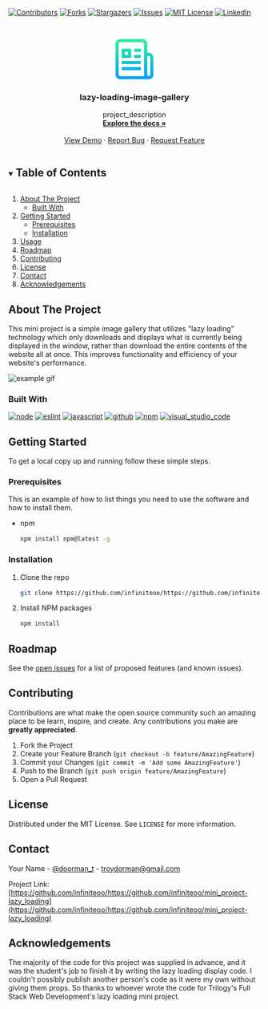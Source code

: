 <!--
*** Thanks for checking out the Best-README-Template. If you have a suggestion
*** that would make this better, please fork the repo and create a pull request
*** or simply open an issue with the tag "enhancement".
*** Thanks again! Now go create something AMAZING! :D
***
***
***
*** To avoid retyping too much info. Do a search and replace for the following:
*** infiniteoo, https://github.com/infiniteoo/mini_project-lazy_loading, doorman_t, troydorman@gmail.com, lazy-loading-image-gallery, image gallery utilizing lazy loading and persistent rating via mongodb.
-->



<!-- PROJECT SHIELDS -->
<!--
*** I'm using markdown "reference style" links for readability.
*** Reference links are enclosed in brackets [ ] instead of parentheses ( ).
*** See the bottom of this document for the declaration of the reference variables
*** for contributors-url, forks-url, etc. This is an optional, concise syntax you may use.
*** https://www.markdownguide.org/basic-syntax/#reference-style-links
-->
[![Contributors][contributors-shield]][contributors-url]
[![Forks][forks-shield]][forks-url]
[![Stargazers][stars-shield]][stars-url]
[![Issues][issues-shield]][issues-url]
[![MIT License][license-shield]][license-url]
[![LinkedIn][linkedin-shield]][linkedin-url]



<!-- PROJECT LOGO -->
<br />
<p align="center">
  <a href="https://github.com/infiniteoo/https://github.com/infiniteoo/mini_project-lazy_loading">
    <img src="images/logo.png" alt="Logo" width="80" height="80">
  </a>

  <h3 align="center">lazy-loading-image-gallery</h3>

  <p align="center">
    project_description
    <br />
    <a href="https://github.com/infiniteoo/https://github.com/infiniteoo/mini_project-lazy_loading"><strong>Explore the docs »</strong></a>
    <br />
    <br />
    <a href="https://github.com/infiniteoo/https://github.com/infiniteoo/mini_project-lazy_loading">View Demo</a>
    ·
    <a href="https://github.com/infiniteoo/https://github.com/infiniteoo/mini_project-lazy_loading/issues">Report Bug</a>
    ·
    <a href="https://github.com/infiniteoo/https://github.com/infiniteoo/mini_project-lazy_loading/issues">Request Feature</a>
  </p>
</p>



<!-- TABLE OF CONTENTS -->
<details open="open">
  <summary><h2 style="display: inline-block">Table of Contents</h2></summary>
  <ol>
    <li>
      <a href="#about-the-project">About The Project</a>
      <ul>
        <li><a href="#built-with">Built With</a></li>
      </ul>
    </li>
    <li>
      <a href="#getting-started">Getting Started</a>
      <ul>
        <li><a href="#prerequisites">Prerequisites</a></li>
        <li><a href="#installation">Installation</a></li>
      </ul>
    </li>
    <li><a href="#usage">Usage</a></li>
    <li><a href="#roadmap">Roadmap</a></li>
    <li><a href="#contributing">Contributing</a></li>
    <li><a href="#license">License</a></li>
    <li><a href="#contact">Contact</a></li>
    <li><a href="#acknowledgements">Acknowledgements</a></li>
  </ol>
</details>



<!-- ABOUT THE PROJECT -->
## About The Project

This mini project is a simple image gallery that utilizes "lazy loading" technology which only downloads and displays what is currently being displayed in the window, rather than download the entire contents of the website all at once.  This improves functionality and efficiency of your website's performance.

![example gif](/example/gif_1.gif)


### Built With

[![node](https://aleen42.github.io/badges/src/node.svg)](https://aleen42.github.io/badges/src/node.svg)
[![eslint](https://aleen42.github.io/badges/src/eslint.svg)](https://aleen42.github.io/badges/src/eslint.svg)
[![javascript](https://aleen42.github.io/badges/src/javascript.svg)](https://aleen42.github.io/badges/src/javascript.svg)
[![github](https://aleen42.github.io/badges/src/github.svg)](https://aleen42.github.io/badges/src/github.svg)
[![npm](https://aleen42.github.io/badges/src/npm.svg)](https://aleen42.github.io/badges/src/npm.svg)
[![visual_studio_code](https://aleen42.github.io/badges/src/visual_studio_code.svg)](https://aleen42.github.io/badges/src/visual_studio_code.svg)



<!-- GETTING STARTED -->
## Getting Started

To get a local copy up and running follow these simple steps.

### Prerequisites

This is an example of how to list things you need to use the software and how to install them.
* npm
  ```sh
  npm install npm@latest -g
  ```

### Installation

1. Clone the repo
   ```sh
   git clone https://github.com/infiniteoo/https://github.com/infiniteoo/mini_project-lazy_loading.git
   ```
2. Install NPM packages
   ```sh
   npm install
   ```



<!-- ROADMAP -->
## Roadmap

See the [open issues](https://github.com/infiniteoo/https://github.com/infiniteoo/mini_project-lazy_loading/issues) for a list of proposed features (and known issues).



<!-- CONTRIBUTING -->
## Contributing

Contributions are what make the open source community such an amazing place to be learn, inspire, and create. Any contributions you make are **greatly appreciated**.

1. Fork the Project
2. Create your Feature Branch (`git checkout -b feature/AmazingFeature`)
3. Commit your Changes (`git commit -m 'Add some AmazingFeature'`)
4. Push to the Branch (`git push origin feature/AmazingFeature`)
5. Open a Pull Request



<!-- LICENSE -->
## License

Distributed under the MIT License. See `LICENSE` for more information.



<!-- CONTACT -->
## Contact

Your Name - [@doorman_t](https://twitter.com/doorman_t) - troydorman@gmail.com

Project Link: [https://github.com/infiniteoo/https://github.com/infiniteoo/mini_project-lazy_loading](https://github.com/infiniteoo/https://github.com/infiniteoo/mini_project-lazy_loading)



<!-- ACKNOWLEDGEMENTS -->
## Acknowledgements

The majority of the code for this project was supplied in advance, and it was the student's job to finish it by writing the lazy loading display code.  I couldn't possibly publish another person's code as it were my own without giving them props.  So thanks to whoever wrote the code for Trilogy's Full Stack Web Development's lazy loading mini project.  





<!-- MARKDOWN LINKS & IMAGES -->
<!-- https://www.markdownguide.org/basic-syntax/#reference-style-links -->
[contributors-shield]: https://img.shields.io/github/contributors/infiniteoo/mini_project-lazy_loading?style=for-the-badge
[contributors-url]: https://github.com/infiniteoo/repo/graphs/contributors
[forks-shield]: https://img.shields.io/github/forks/infiniteoo/mini_project-lazy_loading?style=for-the-badge
[forks-url]: https://github.com/infiniteoo/repo/network/members
[stars-shield]: https://img.shields.io/github/stars/infiniteoo/mini_project-lazy_loading?style=for-the-badge
[stars-url]: https://github.com/infiniteoo/repo/stargazers
[issues-shield]: https://img.shields.io/github/issues/infiniteoo/mini_project-lazy_loading?style=for-the-badge
[issues-url]: https://github.com/infiniteoo/repo/issues
[license-shield]: https://img.shields.io/github/license/infiniteoo/mini_project-lazy_loading?style=for-the-badge
[license-url]: https://github.com/infiniteoo/repo/blob/master/LICENSE.txt
[linkedin-shield]: https://img.shields.io/badge/-LinkedIn-black.svg?style=for-the-badge&logo=linkedin&colorB=555
[linkedin-url]: https://www.linkedin.com/in/t-wayne-doorman/
